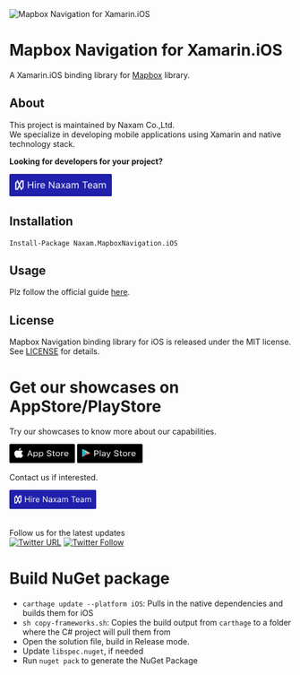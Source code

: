 <img src="./art/repo_header.png" alt="Mapbox Navigation for Xamarin.iOS" width="728" />

# Mapbox Navigation for Xamarin.iOS
A Xamarin.iOS binding library for [Mapbox](https://www.mapbox.com/navigation-sdk/) library.

## About
This project is maintained by Naxam Co.,Ltd.<br>
We specialize in developing mobile applications using Xamarin and native technology stack.<br>

**Looking for developers for your project?**<br>

<a href="mailto:tuyen@naxam.net"> 
<img src="https://github.com/NAXAM/naxam.github.io/blob/master/assets/img/hire_button.png?raw=true" height="40"></a> <br>

## Installation

```
Install-Package Naxam.MapboxNavigation.iOS
```

## Usage

Plz follow the official guide [here](https://www.mapbox.com/navigation-sdk/).

## License

Mapbox Navigation binding library for iOS is released under the MIT license.
See [LICENSE](./LICENSE) for details.

# Get our showcases on AppStore/PlayStore
Try our showcases to know more about our capabilities. 

<a href="https://itunes.apple.com/us/developer/tuyen-vu/id1255432728/" > 
<img src="https://github.com/NAXAM/imagepicker-android-binding/raw/master/art/apple_store.png" width="117" height="34"></a>

<a href="https://play.google.com/store/apps/developer?id=NAXAM+CO.,+LTD" > 
<img src="https://github.com/NAXAM/imagepicker-android-binding/raw/master/art/google_store.png" width="117" height="34"></a>

Contact us if interested.

<a href="mailto:tuyen@naxam.net"> 
<img src="https://github.com/NAXAM/naxam.github.io/blob/master/assets/img/hire_button.png" height="34"></a> <br>
<br>

Follow us for the latest updates<br>[![Twitter URL](https://img.shields.io/twitter/url/http/shields.io.svg?style=social)](https://twitter.com/intent/tweet?text=https://github.com/NAXAM/mapboxnavigation-ios-binding)
[![Twitter Follow](https://img.shields.io/twitter/follow/naxamco.svg?style=social)](https://twitter.com/naxamco)

# Build NuGet package

- `carthage update --platform iOS`: Pulls in the native dependencies and builds them for iOS
- `sh copy-frameworks.sh`: Copies the build output from `carthage` to a folder where the C# project will pull them from
- Open the solution file, build in Release mode.
- Update `libspec.nuget`, if needed
- Run `nuget pack` to generate the NuGet Package
